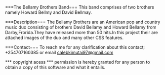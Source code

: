 ===The Bellamy Brothers Band=== This band comprises of two brothers namely Howard Bellmy and David Bellmay.

===Description=== The Bellamy Brothers are an American pop and country music duo consisting of brothers David Bellamy and Howard Bellamy from Darby,Frorida.They have released more than 50 hits.In this project their are attached images of the duo and many other CSS features.

===Contact=== To reach me for any clarification about this contact; +254707160385 or email calebkimutai97@gmail.com

*** copyright acess *** permission is hereby granted for any person to obtain a copy of this software and what it entails. 
